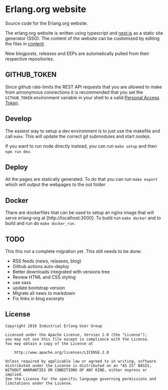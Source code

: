 # Erlang.org website

Source code for the Erlang.org website.

The erlang.org website is written using typescript and
[next.js](http://www.nextjs.org) as a static site generator (SSG). The content of the website can be customized by editing the files in
[content](/content).

New blogposts, releases and EEPs are automatically pulled from their respective repositories.

## GITHUB_TOKEN

Since github rate-limits the REST API requests that you are allowed
to make from annonymous connections it is recommended that you set the
`GITHUB_TOKEN` environment variable in your shell to a valid [Personal Access Token](https://docs.github.com/en/free-pro-team@latest/github/authenticating-to-github/creating-a-personal-access-token).

## Develop

The easiest way to setup a dev environment is to just use the makefile
and call `make`. This will update the correct git submodules and start
nodejs.

If you want to run node directly instead, you can run `make setup` and
then `npm run dev`.

## Deploy

All the pages are statically generated. To do that you can run `make export`
which will output the webpages to the out folder.

## Docker

There are dockerfiles that can be used to setup an nginx image that will
serve erlang-org at [http://localhost:3000]. To build run `make docker` and
to build and run do `make docker_run`.

## TODO

This this not a complete migration yet. This still needs to be done:
* RSS feeds (news, releases, blog)
* Github actions auto-deploy
* Better downloads integrated with versions tree
* Review HTML and CSS styling
 * use sass
 * update bootstrap version
* Migrate all news to markdown
* Fix links in blog excerpts

## License

```
Copyright 2016 Industrial Erlang User Group

Licensed under the Apache License, Version 2.0 (the "License");
you may not use this file except in compliance with the License.
You may obtain a copy of the License at

    http://www.apache.org/licenses/LICENSE-2.0

Unless required by applicable law or agreed to in writing, software
distributed under the License is distributed on an "AS IS" BASIS,
WITHOUT WARRANTIES OR CONDITIONS OF ANY KIND, either express or implied.
See the License for the specific language governing permissions and
limitations under the License.
```

